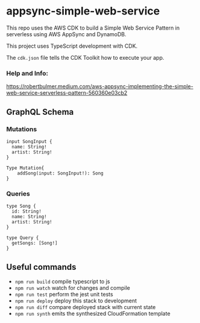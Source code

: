 # appsync-simple-web-service

This repo uses the AWS CDK to build a Simple Web Service Pattern in serverless using AWS AppSync and DynamoDB.

This project uses TypeScript development with CDK.

The `cdk.json` file tells the CDK Toolkit how to execute your app.

### Help and Info:

https://robertbulmer.medium.com/aws-appsync-implementing-the-simple-web-service-serverless-pattern-560360e03cb2

## GraphQL Schema

### Mutations

```
input SongInput {
  name: String!
  artist: String!
}

Type Mutation{
    addSong(input: SongInput!): Song
}
```

### Queries

```
type Song {
  id: String!
  name: String!
  artist: String!
}

type Query {
  getSongs: [Song!]
}
```

## Useful commands

- `npm run build` compile typescript to js
- `npm run watch` watch for changes and compile
- `npm run test` perform the jest unit tests
- `npm run deploy` deploy this stack to development
- `npm run diff` compare deployed stack with current state
- `npm run synth` emits the synthesized CloudFormation template
